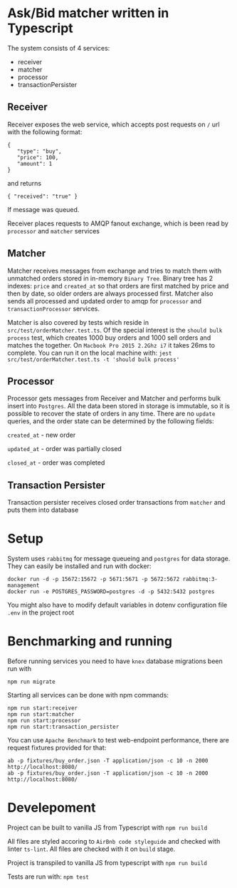 

# Ask/Bid matcher written in Typescript

The system consists of 4 services:
* receiver
* matcher
* processor
* transactionPersister

## Receiver

Receiver exposes the web service, which accepts post requests on `/` url with the following format:
```
{
   "type": "buy",
   "price": 100,
   "amount": 1
}
```
and returns 
```
{ "received": "true" }
```
If message was queued.

Receiver places requests to AMQP fanout exchange, which is been read by `processor` and `matcher` services

## Matcher

Matcher receives messages from exchange and tries to match them with unmatched orders stored in in-memory `Binary Tree`. 
Binary tree has 2 indexes: `price` and `created_at` so that orders are first matched by price and then by date, so older orders are always processed first.
Matcher also sends all processed and updated order to amqp for `processor` and `transactionProcessor` services.

Matcher is also covered by tests which reside in `src/test/orderMatcher.test.ts`. Of the special interest is the `should bulk process` test, which creates 1000 buy orders and 1000 sell orders and matches the together.
On `Macbook Pro 2015 2.2Ghz i7` it takes 26ms to complete.
You can run it on the local machine with:
```jest src/test/orderMatcher.test.ts -t 'should bulk process'```

## Processor

Processor gets messages from Receiver and Matcher and performs bulk insert into `Postgres`. All the data been stored in storage is immutable, so it is possible to recover the state of orders in any time. There are no `update` queries, and the order state can be determined by the following fields:

`created_at` - new order

`updated_at` - order was partially closed

`closed_at`  - order was completed

## Transaction Persister

Transaction persister receives closed order transactions from `matcher` and puts them into database


# Setup

System uses `rabbitmq` for message queueing and `postgres` for data storage.
They can easily be installed and run with docker:
```
docker run -d -p 15672:15672 -p 5671:5671 -p 5672:5672 rabbitmq:3-management
docker run -e POSTGRES_PASSWORD=postgres -d -p 5432:5432 postgres
```

You might also have to modify default variables in dotenv configuration file `.env` in the project root

# Benchmarking and running

Before running services you need to have `knex` database migrations been run with
```
npm run migrate
```

Starting all services can be done with npm commands:
```
npm run start:receiver
npm run start:matcher
npm run start:processor
npm run start:transaction_persister
```

You can use `Apache Benchmark` to test web-endpoint performance, there are request fixtures provided for that:

```
ab -p fixtures/buy_order.json -T application/json -c 10 -n 2000 http://localhost:8080/
ab -p fixtures/buy_order.json -T application/json -c 10 -n 2000 http://localhost:8080/
```

# Develepoment
Project can be built to vanilla JS from Typescript with `npm run build`

All files are styled accoring to `AirBnb code styleguide` and checked with linter `ts-lint`. All files are checked with it on `build` stage.

Project is transpiled to vanilla JS from typescript with `npm run build`

Tests are run with:
`npm test`
